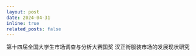 ```yaml
---
layout: post
date: 2024-04-31
inline: true
related_posts: false
---
```


第十四届全国大学生市场调查与分析大赛国奖 汉正街服装市场的发展现状研究
